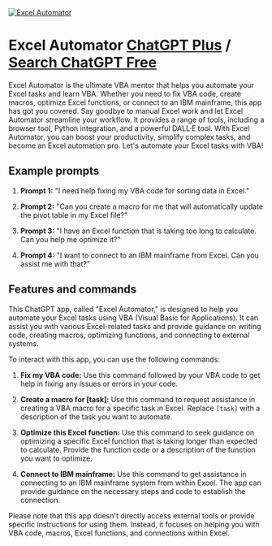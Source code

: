 
[![Excel Automator](https://files.oaiusercontent.com/file-C7oFU1meidsoUVum4jfQL5OV?se=2123-10-16T21%3A31%3A05Z&sp=r&sv=2021-08-06&sr=b&rscc=max-age%3D31536000%2C%20immutable&rscd=attachment%3B%20filename%3D5b671271-0e01-48ba-89a3-e33e0783b4c8.png&sig=zf3Azhr6UEJ37NGW3TIrlXl4mSuE35gf0b2MM1KiD%2BQ%3D)](https://chat.openai.com/g/g-gBrO3SLJB-excel-automator)

# Excel Automator [ChatGPT Plus](https://chat.openai.com/g/g-gBrO3SLJB-excel-automator) / [Search ChatGPT Free](https://gptcall.net/index.html#/?search=Excel%20Automator)

Excel Automator is the ultimate VBA mentor that helps you automate your Excel tasks and learn VBA. Whether you need to fix VBA code, create macros, optimize Excel functions, or connect to an IBM mainframe, this app has got you covered. Say goodbye to manual Excel work and let Excel Automator streamline your workflow. It provides a range of tools, including a browser tool, Python integration, and a powerful DALL·E tool. With Excel Automator, you can boost your productivity, simplify complex tasks, and become an Excel automation pro. Let's automate your Excel tasks with VBA!

## Example prompts

1. **Prompt 1:** "I need help fixing my VBA code for sorting data in Excel."

2. **Prompt 2:** "Can you create a macro for me that will automatically update the pivot table in my Excel file?"

3. **Prompt 3:** "I have an Excel function that is taking too long to calculate. Can you help me optimize it?"

4. **Prompt 4:** "I want to connect to an IBM mainframe from Excel. Can you assist me with that?"

## Features and commands

This ChatGPT app, called "Excel Automator," is designed to help you automate your Excel tasks using VBA (Visual Basic for Applications). It can assist you with various Excel-related tasks and provide guidance on writing code, creating macros, optimizing functions, and connecting to external systems.

To interact with this app, you can use the following commands:

1. **Fix my VBA code:** Use this command followed by your VBA code to get help in fixing any issues or errors in your code.

2. **Create a macro for [task]:** Use this command to request assistance in creating a VBA macro for a specific task in Excel. Replace `[task]` with a description of the task you want to automate.

3. **Optimize this Excel function:** Use this command to seek guidance on optimizing a specific Excel function that is taking longer than expected to calculate. Provide the function code or a description of the function you want to optimize.

4. **Connect to IBM mainframe:** Use this command to get assistance in connecting to an IBM mainframe system from within Excel. The app can provide guidance on the necessary steps and code to establish the connection.

Please note that this app doesn't directly access external tools or provide specific instructions for using them. Instead, it focuses on helping you with VBA code, macros, Excel functions, and connections within Excel.


